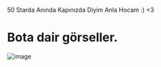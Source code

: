 50 Starda Anında Kapınızda Diyim Anla Hocam :) <3


# Bota dair görseller.

![image](blob:https://discord.com/9a7abbd7-99d1-429d-a4ca-e6975b8ed365)
